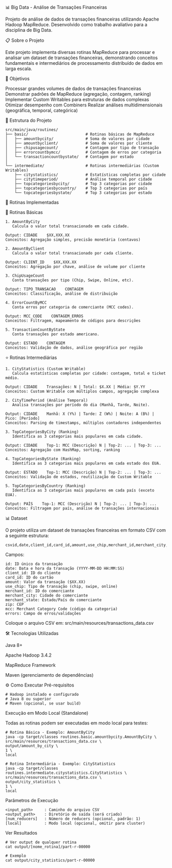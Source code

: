 📊 Big Data - Análise de Transações Financeiras

Projeto de análise de dados de transações financeiras utilizando Apache Hadoop MapReduce. 
Desenvolvido como trabalho avaliativo para a disciplina de Big Data.

📋 Sobre o Projeto

Este projeto implementa diversas rotinas MapReduce para processar e analisar um dataset de transações financeiras, demonstrando conceitos fundamentais e intermediários de processamento distribuído de dados em larga escala.

🎯 Objetivos

Processar grandes volumes de dados de transações financeiras
Demonstrar padrões de MapReduce (agregação, contagem, ranking)
Implementar Custom Writables para estruturas de dados complexas
Otimizar desempenho com Combiners
Realizar análises multidimensionais (geográfica, temporal, categórica)

📁 Estrutura do Projeto
```
src/main/java/routines/
├── basic/                         # Rotinas básicas de MapReduce
│   ├── amountbycity/              # Soma de valores por cidade
│   ├── amountbyclient/            # Soma de valores por cliente
│   ├── chipusagecount/            # Contagem por tipo de transação
│   ├── errorcountbymcc/           # Contagem de erros por categoria
│   └── transactioncountbystate/   # Contagem por estado
│
└── intermediate/                  # Rotinas intermediárias (Custom Writables)
    ├── citystatistics/            # Estatísticas completas por cidade
    ├── citytimeperiod/            # Análise temporal por cidade
    ├── topcategoriesbycity/       # Top 3 categorias por cidade
    ├── topcategoriesbycountry/    # Top 3 categorias por país
    └── topcategoriesbystate/      # Top 3 categorias por estado
```
🚀 Rotinas Implementadas

📌 Rotinas Básicas
```
1. AmountByCity
   Calcula o valor total transacionado em cada cidade.

Output: CIDADE    $XX,XXX.XX
Conceitos: Agregação simples, precisão monetária (centavos)

2. AmountByClient
   Calcula o valor total transacionado por cada cliente.

Output: CLIENT_ID    $XX,XXX.XX
Conceitos: Agregação por chave, análise de volume por cliente

3. ChipUsageCount
   Conta transações por tipo (Chip, Swipe, Online, etc).

Output: TIPO_TRANSACAO    CONTAGEM
Conceitos: Classificação, análise de distribuição

4. ErrorCountByMCC
   Conta erros por categoria de comerciante (MCC codes).

Output: MCC_CODE    CONTAGEM_ERROS
Conceitos: Filtragem, mapeamento de códigos para descrições

5. TransactionCountByState
   Conta transações por estado americano.

Output: ESTADO    CONTAGEM
Conceitos: Validação de dados, análise geográfica por região
```

⭐ Rotinas Intermediárias
```
1. CityStatistics (Custom Writable)
   Calcula estatísticas completas por cidade: contagem, total e ticket médio.

Output: CIDADE    Transações: N | Total: $X.XX | Média: $Y.YY
Conceitos: Custom Writable com múltiplos campos, agregação complexa

2. CityTimePeriod (Análise Temporal)
   Analisa transações por período do dia (Manhã, Tarde, Noite).

Output: CIDADE    Manhã: X (Y%) | Tarde: Z (W%) | Noite: A (B%) | Pico: [Período]
Conceitos: Parsing de timestamps, múltiplos contadores independentes

3. TopCategoriesByCity (Ranking)
   Identifica as 3 categorias mais populares em cada cidade.

Output: CIDADE    Top-1: MCC (Descrição) N | Top-2: ... | Top-3: ...
Conceitos: Agregação com HashMap, sorting, ranking

4. TopCategoriesByState (Ranking)
   Identifica as 3 categorias mais populares em cada estado dos EUA.

Output: ESTADO    Top-1: MCC (Descrição) N | Top-2: ... | Top-3: ...
Conceitos: Validação de estados, reutilização de Custom Writable

5. TopCategoriesByCountry (Ranking)
   Identifica as 3 categorias mais populares em cada país (exceto EUA).

Output: PAÍS    Top-1: MCC (Descrição) N | Top-2: ... | Top-3: ...
Conceitos: Filtragem por país, análise de transações internacionais
```

📊 Dataset

O projeto utiliza um dataset de transações financeiras em formato CSV com a seguinte estrutura:
```
csvid,date,client_id,card_id,amount,use_chip,merchant_id,merchant_city,merchant_state,zip,mcc,errors
```
Campos:
```
id: ID único da transação
date: Data e hora da transação (YYYY-MM-DD HH:MM:SS)
client_id: ID do cliente
card_id: ID do cartão
amount: Valor da transação ($XX.XX)
use_chip: Tipo de transação (chip, swipe, online)
merchant_id: ID do comerciante
merchant_city: Cidade do comerciante
merchant_state: Estado/País do comerciante
zip: CEP
mcc: Merchant Category Code (código da categoria)
errors: Campo de erros/validações
```
Coloque o arquivo CSV em: src/main/resources/transactions_data.csv

🛠️ Tecnologias Utilizadas

Java 8+

Apache Hadoop 3.4.2

MapReduce Framework

Maven (gerenciamento de dependências)

⚙️ Como Executar
Pré-requisitos

```
# Hadoop instalado e configurado
# Java 8 ou superior
# Maven (opcional, se usar build)
```
Execução em Modo Local (Standalone)

Todas as rotinas podem ser executadas em modo local para testes:
```
# Rotina Básica - Exemplo: AmountByCity
java -cp target/classes routines.basic.amountbycity.AmountByCity \
src/main/resources/transactions_data.csv \
output/amount_by_city \
1 \
local

# Rotina Intermediária - Exemplo: CityStatistics
java -cp target/classes routines.intermediate.citystatistics.CityStatistics \
src/main/resources/transactions_data.csv \
output/city_statistics \
1 \
local
```
Parâmetros de Execução
```
<input_path>     : Caminho do arquivo CSV
<output_path>    : Diretório de saída (será criado)
[num_reducers]   : Número de reducers (opcional, padrão: 1)
[local]          : Modo local (opcional, omitir para cluster)
```
Ver Resultados
```
# Ver output de qualquer rotina
cat output/[nome_rotina]/part-r-00000

# Exemplo
cat output/city_statistics/part-r-00000
```
